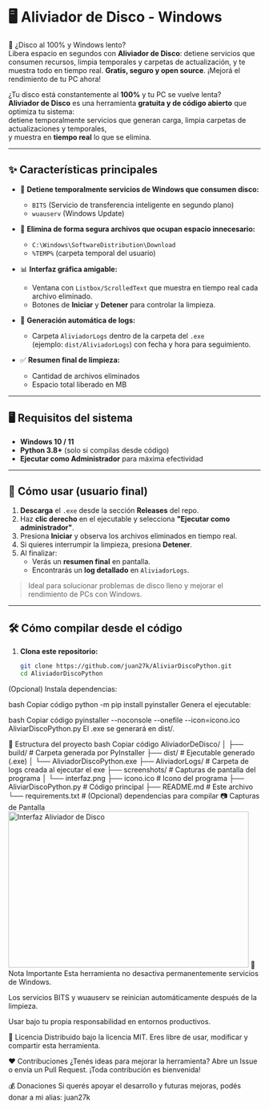 # 🖥 Aliviador de Disco - Windows

🚀 ¿Disco al 100% y Windows lento?  
Libera espacio en segundos con **Aliviador de Disco**: detiene servicios que consumen recursos, limpia temporales y carpetas de actualización, y te muestra todo en tiempo real. **Gratis, seguro y open source**. ¡Mejorá el rendimiento de tu PC ahora!

¿Tu disco está constantemente al **100%** y tu PC se vuelve lenta?  
**Aliviador de Disco** es una herramienta **gratuita y de código abierto** que optimiza tu sistema:  
detiene temporalmente servicios que generan carga, limpia carpetas de actualizaciones y temporales,  
y muestra en **tiempo real** lo que se elimina.

---

## ✨ Características principales

- 🛑 **Detiene temporalmente servicios de Windows que consumen disco:**
  - `BITS` (Servicio de transferencia inteligente en segundo plano)
  - `wuauserv` (Windows Update)

- 🧹 **Elimina de forma segura archivos que ocupan espacio innecesario:**
  - `C:\Windows\SoftwareDistribution\Download`
  - `%TEMP%` (carpeta temporal del usuario)

- 📊 **Interfaz gráfica amigable:**
  - Ventana con `Listbox/ScrolledText` que muestra en tiempo real cada archivo eliminado.
  - Botones de **Iniciar** y **Detener** para controlar la limpieza.

- 💾 **Generación automática de logs:**
  - Carpeta `AliviadorLogs` dentro de la carpeta del `.exe`  
    (ejemplo: `dist/AliviadorLogs`) con fecha y hora para seguimiento.

- ✅ **Resumen final de limpieza:**
  - Cantidad de archivos eliminados
  - Espacio total liberado en MB

---

## 🖥 Requisitos del sistema

- **Windows 10 / 11**  
- **Python 3.8+** (solo si compilas desde código)  
- **Ejecutar como Administrador** para máxima efectividad

---

## 🚀 Cómo usar (usuario final)

1. **Descarga** el `.exe` desde la sección **Releases** del repo.  
2. Haz **clic derecho** en el ejecutable y selecciona **"Ejecutar como administrador"**.  
3. Presiona **Iniciar** y observa los archivos eliminados en tiempo real.  
4. Si quieres interrumpir la limpieza, presiona **Detener**.  
5. Al finalizar:
   - Verás un **resumen final** en pantalla.  
   - Encontrarás un **log detallado** en `AliviadorLogs`.

> Ideal para solucionar problemas de disco lleno y mejorar el rendimiento de PCs con Windows.

---

## 🛠 Cómo compilar desde el código

1. **Clona este repositorio:**
   ```bash
   git clone https://github.com/juan27k/AliviarDiscoPython.git
   cd AliviadorDiscoPython
(Opcional) Instala dependencias:

bash
Copiar código
python -m pip install pyinstaller
Genera el ejecutable:

bash
Copiar código
pyinstaller --noconsole --onefile --icon=icono.ico AliviarDiscoPython.py
El .exe se generará en dist/.

📂 Estructura del proyecto
bash
Copiar código
AliviadorDeDisco/
│
├── build/                   # Carpeta generada por PyInstaller
├── dist/                    # Ejecutable generado (.exe)
│   └── AliviadorDiscoPython.exe
├── AliviadorLogs/           # Carpeta de logs creada al ejecutar el exe
├── screenshots/             # Capturas de pantalla del programa
│   └── interfaz.png
├── icono.ico                # Icono del programa
├── AliviarDiscoPython.py    # Código principal
├── README.md                # Este archivo
└── requirements.txt         # (Opcional) dependencias para compilar
📷 Capturas de Pantalla
<img width="480" height="311" alt="Interfaz Aliviador de Disco" src="https://github.com/user-attachments/assets/ad32ba59-aaec-4c4b-8f26-92b4990e3dc4" />
📢 Nota Importante
Esta herramienta no desactiva permanentemente servicios de Windows.

Los servicios BITS y wuauserv se reinician automáticamente después de la limpieza.

Usar bajo tu propia responsabilidad en entornos productivos.

📜 Licencia
Distribuido bajo la licencia MIT.
Eres libre de usar, modificar y compartir esta herramienta.

❤️ Contribuciones
¿Tenés ideas para mejorar la herramienta?
Abre un Issue o envía un Pull Request. ¡Toda contribución es bienvenida!

💰 Donaciones
Si querés apoyar el desarrollo y futuras mejoras, podés donar a mi alias: juan27k
